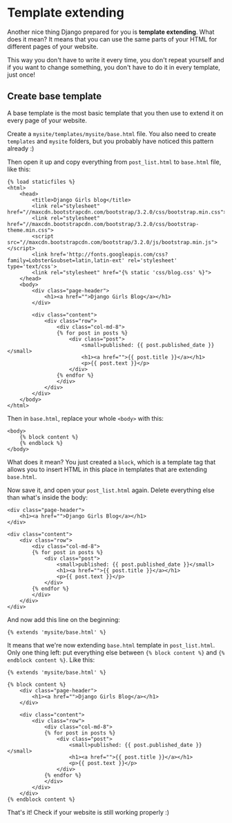 # Template extending

Another nice thing Django prepared for you is __template extending__. What does it mean? It means that you can use the same parts of your HTML for different pages of your website.

This way you don't have to write it every time, you don't repeat yourself and if you want to change something, you don't have to do it in every template, just once!

## Create base template

A base template is the most basic template that you then use to extend it on every page of your website.

Create a `mysite/templates/mysite/base.html` file. You also need to create `templates` and `mysite` folders, but you probably have noticed this pattern already :)

Then open it up and copy everything from `post_list.html` to `base.html` file, like this:

    {% load staticfiles %}
    <html>
        <head>
            <title>Django Girls blog</title>
            <link rel="stylesheet" href="//maxcdn.bootstrapcdn.com/bootstrap/3.2.0/css/bootstrap.min.css">
            <link rel="stylesheet" href="//maxcdn.bootstrapcdn.com/bootstrap/3.2.0/css/bootstrap-theme.min.css">
            <script src="//maxcdn.bootstrapcdn.com/bootstrap/3.2.0/js/bootstrap.min.js"></script>
            <link href='http://fonts.googleapis.com/css?family=Lobster&subset=latin,latin-ext' rel='stylesheet' type='text/css'>
            <link rel="stylesheet" href="{% static 'css/blog.css' %}">
        </head>
        <body>
            <div class="page-header">
                <h1><a href="">Django Girls Blog</a></h1>
            </div>

            <div class="content">
                <div class="row">
                    <div class="col-md-8">
                    {% for post in posts %}
                        <div class="post">
                            <small>published: {{ post.published_date }}</small>
                            <h1><a href="">{{ post.title }}</a></h1>
                            <p>{{ post.text }}</p>
                        </div>
                    {% endfor %}
                    </div>
                </div>
            </div>
        </body>
    </html>

Then in `base.html`, replace your whole `<body>` with this:

    <body>
        {% block content %}
        {% endblock %}
    </body>

What does it mean? You just created a `block`, which is a template tag that allows you to insert HTML in this place in templates that are extending `base.html`.

Now save it, and open your `post_list.html` again. Delete everything else than what's inside the body:

    <div class="page-header">
        <h1><a href="">Django Girls Blog</a></h1>
    </div>

    <div class="content">
        <div class="row">
            <div class="col-md-8">
            {% for post in posts %}
                <div class="post">
                    <small>published: {{ post.published_date }}</small>
                    <h1><a href="">{{ post.title }}</a></h1>
                    <p>{{ post.text }}</p>
                </div>
            {% endfor %}
            </div>
        </div>
    </div>

And now add this line on the beginning:

    {% extends 'mysite/base.html' %}

It means that we're now extending `base.html` template in `post_list.html`. Only one thing left: put everything else between `{% block content %}` and `{% endblock content %}`. Like this:

    {% extends 'mysite/base.html' %}

    {% block content %}
        <div class="page-header">
            <h1><a href="">Django Girls Blog</a></h1>
        </div>

        <div class="content">
            <div class="row">
                <div class="col-md-8">
                {% for post in posts %}
                    <div class="post">
                        <small>published: {{ post.published_date }}</small>
                        <h1><a href="">{{ post.title }}</a></h1>
                        <p>{{ post.text }}</p>
                    </div>
                {% endfor %}
                </div>
            </div>
        </div>
    {% endblock content %}

That's it! Check if your website is still working properly :)



